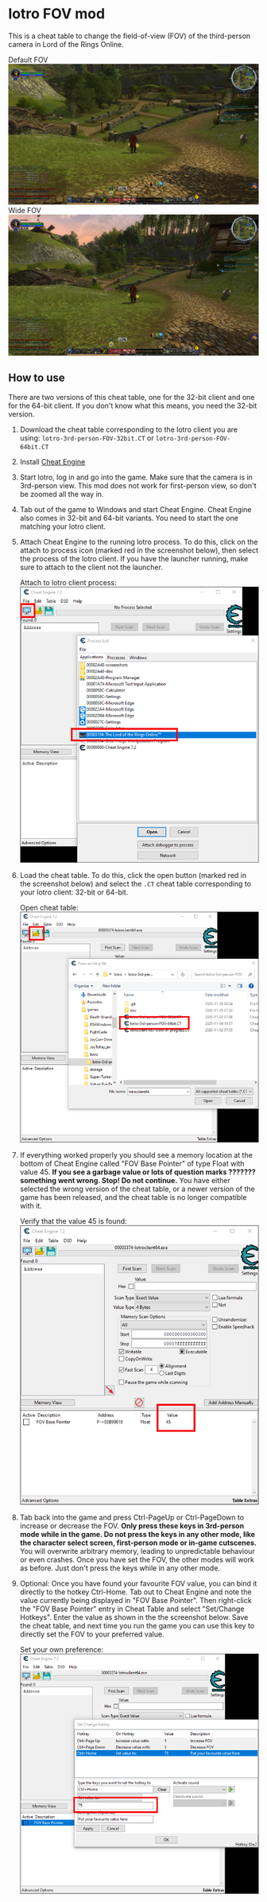 lotro FOV mod
=============

This is a cheat table to change the field-of-view (FOV) of the third-person
camera in Lord of the Rings Online.

Default FOV ![default FOV screenshot][default-fov]
Wide FOV ![wide FOV screenshot][wide-fov]

How to use
----------

There are two versions of this cheat table, one for the 32-bit client and one for the 64-bit client.
If you don't know what this means, you need the 32-bit version.

1. Download the cheat table corresponding to the lotro client you are using:
   `lotro-3rd-person-FOV-32bit.CT` or `lotro-3rd-person-FOV-64bit.CT`
1. Install [Cheat Engine](https://www.cheatengine.org/)
1. Start lotro, log in and go into the game. Make sure that the camera is in
   3rd-person view. This mod does not work for first-person view, so don't be
   zoomed all the way in.
1. Tab out of the game to Windows and start Cheat Engine. Cheat Engine also
   comes in 32-bit and 64-bit variants. You need to start the one matching
   your lotro client.
1. Attach Cheat Engine to the running lotro process. To do this, click on the
   attach to process icon (marked red in the screenshot below), then select the
   process of the lotro client. If you have the launcher running, make sure to
   attach to the client not the launcher.

   Attach to lotro client process: ![attach to process screenshot][attach-to-process]
1. Load the cheat table. To do this, click the open button (marked red in the
   screenshot below) and select the `.CT` cheat table corresponding to your
   lotro client: 32-bit or 64-bit.

   Open cheat table: ![open cheat table screenshot][load-cheat-table]
1. If everything worked properly you should see a memory location at the bottom
   of Cheat Engine called "FOV Base Pointer" of type Float with value 45. **If
   you see a garbage value or lots of question marks ??????? something went
   wrong. Stop! Do not continue.** You have either selected the wrong version
   of the cheat table, or a newer version of the game has been released, and
   the cheat table is no longer compatible with it.

   Verify that the value 45 is found:
   ![verify value screenshot][verify-value]
1. Tab back into the game and press Ctrl-PageUp or Ctrl-PageDown to increase or
   decrease the FOV.
   **Only press these keys in 3rd-person mode while in the game. Do not press
   the keys in any other mode, like the character select screen, first-person
   mode or in-game cutscenes.** You will overwrite arbitrary memory, leading to
   unpredictable behaviour or even crashes. Once you have set the FOV, the
   other modes will work as before. Just don't press the keys while in any
   other mode.
1. Optional: Once you have found your favourite FOV value, you can bind it
   directly to the hotkey Ctrl-Home. Tab out to Cheat Engine and note the value
   currently being displayed in "FOV Base Pointer". Then right-click the "FOV
   Base Pointer" entry in Cheat Table and select "Set/Change Hotkeys". Enter
   the value as shown in the the screenshot below. Save the cheat table, and
   next time you run the game you can use this key to directly set the FOV to
   your preferred value.

   Set your own preference: ![change hotkeys screenshot][change-hotkeys]


[default-fov]: https://github.com/mklinik/lotro-fov/raw/master/doc/20201105070746_1.jpg
[wide-fov]: https://github.com/mklinik/lotro-fov/raw/master/doc/20201105070623_1.jpg
[attach-to-process]: https://github.com/mklinik/lotro-fov/raw/master/doc/attach-to-process.png
[load-cheat-table]: https://github.com/mklinik/lotro-fov/raw/master/doc/load-cheat-table.png
[verify-value]: https://github.com/mklinik/lotro-fov/raw/master/doc/verify-value.png
[change-hotkeys]: https://github.com/mklinik/lotro-fov/raw/master/doc/change-hotkeys.png
